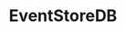 ---
title: EventStoreDB
categories:
  - database
docs:
  - id: dotnet
    url: https://dotnet.testcontainers.org/modules/
    example: |
      ```
      ```
description: |
  What is this
---